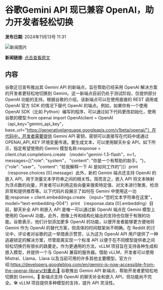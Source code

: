 # 谷歌Gemini API 现已兼容 OpenAI，助力开发者轻松切换

**发布日期**: 2024年11月13号 11:31

![新闻图片](https://upload.chinaz.com/2024/1113/6386709422837233594854238.png)

**新闻链接**: [点击查看原文](https://www.aibase.com/zh/news/13194)

## 内容

谷歌近日宣布推出其 Gemini API 的新端点，旨在帮助已经采用 OpenAI 解决方案的开发者更轻松地切换到 Gemini。这一新端点目前仍处于测试阶段，仅提供部分 OpenAI 功能的支持。根据谷歌的介绍，该新端点可以在使用直接的 REST 调用或 OpenAI 官方 SDK 的情况下替代 OpenAI 的端点。例如，如果你有一个使用 OpenAI SDK（比如 Python）编写的程序，可以通过如下代码更改初始化，使用谷歌的模型:from openai import OpenAIclient = OpenAI （api_key="gemini_api_key"，base_url="https://generativelanguage.googleapis.com/v1beta/openai/"）在代码中，开发者需要提供 Gemini API 密钥，密钥可以直接写在代码中或通过 OPENAI_API_KEY 环境变量传递。要生成文本，可以使用聊天补全 API，如下所示，指定希望使用的 Gemini 模型名称:response = client.chat.completions.create （model="gemini-1.5-flash"，n=1，messages=[{"role": "system"， "content": "你是一个有帮助的助手。"}，{"role": "user"，"content": "给我解释一下 AI 是如何工作的"}]）print （response.choices [0].message）此外，新的 Gemini 端点还支持 OpenAI 的嵌入 API，用于测量文本字符串之间的相关性。简而言之，嵌入 API 将文本映射为浮点数的向量，开发者可以利用这些向量来搜索特定值、对文本进行聚类、检测异常和提供推荐等。以下代码片段展示了如何在 Gemini 中使用这一功能:response = client.embeddings.create （input="您的文本字符串在这里"，model="text-embedding-004"）print （response.data [0].embedding）目前，聊天补全 API 和嵌入 API 是唯一可以通过新 OpenAI 端点在 Gemini 模型上使用的 OpenAI 功能。此外，图像上传和结构化输出的支持也仅限于有限的功能。谷歌表示，他们计划添加更多 OpenAI 的功能，以便开发者能够更方便地将 Gemini 作为 OpenAI 的替代方案，但具体的时间框架尚不明确。在 Reddit 的讨论中，评论者对谷歌的这一举措表示赞赏，认为这为 OpenAI API 用户提供了一种逃避锁定的解决方案，尽管距离实现一个标准 API 以便于在不同模型提供者之间轻松切换仍有很长的路要走。作为更通用的方法，vLLM 项目旨在支持各种生成和嵌入模型，并提供一个与 OpenAI 兼容的服务器。借助 vLLM，开发者可以使用 Mistral、Llama、Llava 以及当前可用的许多其他主要模型。官方介绍:https://developers.googleblog.com/en/gemini-is-now-accessible-from-the-openai-library/划重点:🌟 谷歌推出 Gemini API 新端点，帮助开发者更轻松地切换到 Gemini。🔑 新端点支持 OpenAI 的聊天补全和嵌入 API，但功能尚不完全。🛠️ vLLM 项目提供多种模型的支持，提升 API 灵活性。

